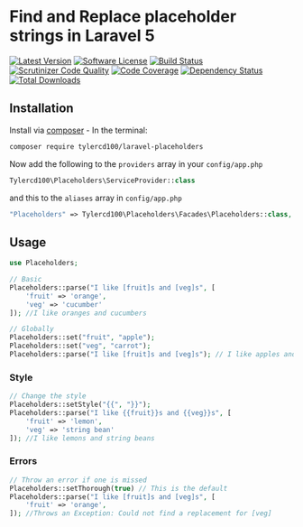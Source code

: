 # Find and Replace placeholder strings in Laravel 5
[![Latest Version](https://img.shields.io/github/release/tylercd100/laravel-placeholders.svg?style=flat-square)](https://github.com/tylercd100/laravel-placeholders/releases)
[![Software License](https://img.shields.io/badge/license-MIT-brightgreen.svg?style=flat-square)](LICENSE.md)
[![Build Status](https://travis-ci.org/tylercd100/laravel-placeholders.svg?branch=master)](https://travis-ci.org/tylercd100/laravel-placeholders)
[![Scrutinizer Code Quality](https://scrutinizer-ci.com/g/tylercd100/laravel-placeholders/badges/quality-score.png?b=master)](https://scrutinizer-ci.com/g/tylercd100/laravel-placeholders/?branch=master)
[![Code Coverage](https://scrutinizer-ci.com/g/tylercd100/laravel-placeholders/badges/coverage.png?b=master)](https://scrutinizer-ci.com/g/tylercd100/laravel-placeholders/?branch=master)
[![Dependency Status](https://www.versioneye.com/user/projects/56f3252c35630e0029db0187/badge.svg?style=flat)](https://www.versioneye.com/user/projects/56f3252c35630e0029db0187)
[![Total Downloads](https://img.shields.io/packagist/dt/tylercd100/laravel-placeholders.svg?style=flat-square)](https://packagist.org/packages/tylercd100/laravel-placeholders)

## Installation

Install via [composer](https://getcomposer.org/) - In the terminal:
```bash
composer require tylercd100/laravel-placeholders
```

Now add the following to the `providers` array in your `config/app.php`
```php
Tylercd100\Placeholders\ServiceProvider::class
```

and this to the `aliases` array in `config/app.php`
```php
"Placeholders" => Tylercd100\Placeholders\Facades\Placeholders::class,
```

## Usage
```php
use Placeholders;

// Basic
Placeholders::parse("I like [fruit]s and [veg]s", [
	'fruit' => 'orange',
	'veg' => 'cucumber'
]); //I like oranges and cucumbers

// Globally
Placeholders::set("fruit", "apple");
Placeholders::set("veg", "carrot");
Placeholders::parse("I like [fruit]s and [veg]s"); // I like apples and carrots
```

### Style
```php
// Change the style
Placeholders::setStyle("{{", "}}");
Placeholders::parse("I like {{fruit}}s and {{veg}}s", [
	'fruit' => 'lemon',
	'veg' => 'string bean'
]); //I like lemons and string beans
```

### Errors
```php
// Throw an error if one is missed
Placeholders::setThorough(true) // This is the default
Placeholders::parse("I like [fruit]s and [veg]s", [
	'fruit' => 'orange',
]); //Throws an Exception: Could not find a replacement for [veg]
```
